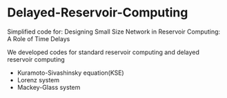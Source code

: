 # Delayed-Reservoir-Computing

Simplified code for: Designing Small Size Network in Reservoir Computing: A Role of Time Delays

We developed codes for standard reservoir computing and delayed reservoir computing 
- Kuramoto-Sivashinsky equation(KSE)
- Lorenz system
- Mackey-Glass system
